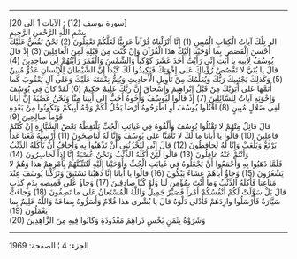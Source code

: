 ------------------------------------------------------------------------

\[سورة يوسف (12) : الآيات 1 الى 20\]  
بِسْمِ اللَّهِ الرَّحْمنِ الرَّحِيمِ  
الر تِلْكَ آياتُ الْكِتابِ الْمُبِينِ (1) إِنَّا أَنْزَلْناهُ قُرْآناً عَرَبِيًّا لَعَلَّكُمْ تَعْقِلُونَ (2)
نَحْنُ نَقُصُّ عَلَيْكَ أَحْسَنَ الْقَصَصِ بِما أَوْحَيْنا إِلَيْكَ هذَا الْقُرْآنَ وَإِنْ كُنْتَ مِنْ قَبْلِهِ لَمِنَ
الْغافِلِينَ (3) إِذْ قالَ يُوسُفُ لِأَبِيهِ يا أَبَتِ إِنِّي رَأَيْتُ أَحَدَ عَشَرَ كَوْكَباً وَالشَّمْسَ
وَالْقَمَرَ رَأَيْتُهُمْ لِي ساجِدِينَ (4)  
قالَ يا بُنَيَّ لا تَقْصُصْ رُؤْياكَ عَلى إِخْوَتِكَ فَيَكِيدُوا لَكَ كَيْداً إِنَّ الشَّيْطانَ لِلْإِنْسانِ
عَدُوٌّ مُبِينٌ (5) وَكَذلِكَ يَجْتَبِيكَ رَبُّكَ وَيُعَلِّمُكَ مِنْ تَأْوِيلِ الْأَحادِيثِ وَيُتِمُّ نِعْمَتَهُ عَلَيْكَ
وَعَلى آلِ يَعْقُوبَ كَما أَتَمَّها عَلى أَبَوَيْكَ مِنْ قَبْلُ إِبْراهِيمَ وَإِسْحاقَ إِنَّ رَبَّكَ عَلِيمٌ حَكِيمٌ
(6) لَقَدْ كانَ فِي يُوسُفَ وَإِخْوَتِهِ آياتٌ لِلسَّائِلِينَ (7) إِذْ قالُوا لَيُوسُفُ وَأَخُوهُ أَحَبُّ
إِلى أَبِينا مِنَّا وَنَحْنُ عُصْبَةٌ إِنَّ أَبانا لَفِي ضَلالٍ مُبِينٍ (8) اقْتُلُوا يُوسُفَ أَوِ اطْرَحُوهُ
أَرْضاً يَخْلُ لَكُمْ وَجْهُ أَبِيكُمْ وَتَكُونُوا مِنْ بَعْدِهِ قَوْماً صالِحِينَ (9)  
قالَ قائِلٌ مِنْهُمْ لا تَقْتُلُوا يُوسُفَ وَأَلْقُوهُ فِي غَيابَتِ الْجُبِّ يَلْتَقِطْهُ بَعْضُ السَّيَّارَةِ إِنْ
كُنْتُمْ فاعِلِينَ (10) قالُوا يا أَبانا ما لَكَ لا تَأْمَنَّا عَلى يُوسُفَ وَإِنَّا لَهُ لَناصِحُونَ
(11) أَرْسِلْهُ مَعَنا غَداً يَرْتَعْ وَيَلْعَبْ وَإِنَّا لَهُ لَحافِظُونَ (12) قالَ إِنِّي لَيَحْزُنُنِي أَنْ
تَذْهَبُوا بِهِ وَأَخافُ أَنْ يَأْكُلَهُ الذِّئْبُ وَأَنْتُمْ عَنْهُ غافِلُونَ (13) قالُوا لَئِنْ أَكَلَهُ
الذِّئْبُ وَنَحْنُ عُصْبَةٌ إِنَّا إِذاً لَخاسِرُونَ (14)  
فَلَمَّا ذَهَبُوا بِهِ وَأَجْمَعُوا أَنْ يَجْعَلُوهُ فِي غَيابَتِ الْجُبِّ وَأَوْحَيْنا إِلَيْهِ لَتُنَبِّئَنَّهُمْ
بِأَمْرِهِمْ هذا وَهُمْ لا يَشْعُرُونَ (15) وَجاؤُ أَباهُمْ عِشاءً يَبْكُونَ (16) قالُوا يا أَبانا
إِنَّا ذَهَبْنا نَسْتَبِقُ وَتَرَكْنا يُوسُفَ عِنْدَ مَتاعِنا فَأَكَلَهُ الذِّئْبُ وَما أَنْتَ بِمُؤْمِنٍ لَنا وَلَوْ
كُنَّا صادِقِينَ (17) وَجاؤُ عَلى قَمِيصِهِ بِدَمٍ كَذِبٍ قالَ بَلْ سَوَّلَتْ لَكُمْ أَنْفُسُكُمْ أَمْراً فَصَبْرٌ
جَمِيلٌ وَاللَّهُ الْمُسْتَعانُ عَلى ما تَصِفُونَ (18) وَجاءَتْ سَيَّارَةٌ فَأَرْسَلُوا وارِدَهُمْ فَأَدْلى
دَلْوَهُ قالَ يا بُشْرى هذا غُلامٌ وَأَسَرُّوهُ بِضاعَةً وَاللَّهُ عَلِيمٌ بِما يَعْمَلُونَ (19)  
وَشَرَوْهُ بِثَمَنٍ بَخْسٍ دَراهِمَ مَعْدُودَةٍ وَكانُوا فِيهِ مِنَ الزَّاهِدِينَ (20)

------------------------------------------------------------------------

الجزء: 4 ¦ الصفحة: 1969
